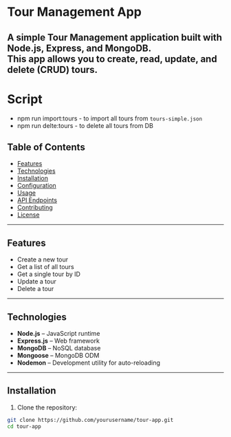 # Tour Management App

A simple **Tour Management** application built with **Node.js**, **Express**, and **MongoDB**.  
This app allows you to **create, read, update, and delete (CRUD)** tours.
---


# Script
- npm run import:tours - to import all tours from `tours-simple.json`
- npm run delte:tours - to delete all tours from DB

## Table of Contents

- [Features](#features)
- [Technologies](#technologies)
- [Installation](#installation)
- [Configuration](#configuration)
- [Usage](#usage)
- [API Endpoints](#api-endpoints)
- [Contributing](#contributing)
- [License](#license)

---

## Features

- Create a new tour
- Get a list of all tours
- Get a single tour by ID
- Update a tour
- Delete a tour

---

## Technologies

- **Node.js** – JavaScript runtime
- **Express.js** – Web framework
- **MongoDB** – NoSQL database
- **Mongoose** – MongoDB ODM
- **Nodemon** – Development utility for auto-reloading

---

## Installation

1. Clone the repository:

```bash
git clone https://github.com/yourusername/tour-app.git
cd tour-app
